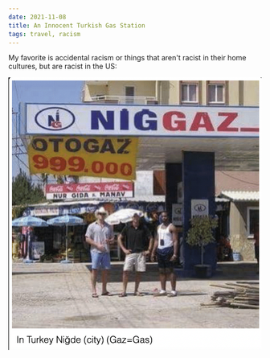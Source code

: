 ```yaml
---
date: 2021-11-08
title: An Innocent Turkish Gas Station
tags: travel, racism
---
```


My favorite is accidental racism or things that aren't racist in their home cultures, but are racist in the US:

![gas2](https://raw.githubusercontent.com/muneer78/muneer78.github.io/master/images/gas2.png) 
